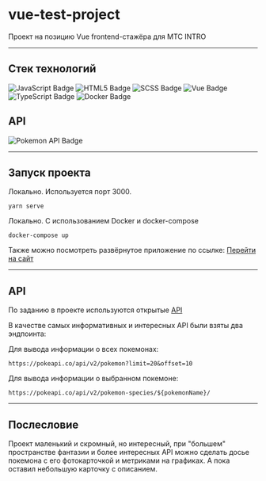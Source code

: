 # vue-test-project 
Проект на позицию Vue frontend-стажёра для MTC INTRO
<hr/>

## Стек технологий

<div id="technologyStack">
<img src="https://img.shields.io/badge/JavaScript-yellow?logo=JavaScript&logoColor=white&style=for-the-badge" alt="JavaScript Badge"/>
<img src="https://img.shields.io/badge/HTML5-orange?logo=HTML5&logoColor=white&style=for-the-badge" alt="HTML5 Badge"/>
<img src="https://img.shields.io/badge/SCSS-violet?logo=SASS&logoColor=white&style=for-the-badge" alt="SCSS Badge"/>
 <img src="https://img.shields.io/badge/Vue.js-35495E?style=for-the-badge&logo=vue.js&logoColor=4FC08D" alt="Vue Badge"/>
 <img src="https://img.shields.io/badge/TypeScript-blue?style=for-the-badge&logo=Typescript&logoColor=white" alt="TypeScript Badge"/>
 <img src="https://img.shields.io/badge/Docker-darkblue?style=for-the-badge&logo=Docker&logoColor=white" alt="Docker Badge"/>
</div>

## API

<div id="technologyStack">
<img src="https://img.shields.io/badge/Pokemon API-red?logo=Pokemon&logoColor=white&style=for-the-badge" alt="Pokemon API Badge"/>
</div>

<hr/>

## Запуск проекта

Локально. Используется порт 3000.
```
yarn serve
```

Локально. С использованием Docker и docker-compose

```
docker-compose up
```

Также можно посмотреть развёрнутое приложение по ссылке: <a href="http://51.250.86.122:3001">Перейти на сайт</a>

<hr/>

## API

По заданию в проекте используются открытые <a href="https://pokeapi.co">API</a>

В качестве самых информативных и интересных API были взяты два эндпоинта:

Для вывода информации о всех покемонах:

```
https://pokeapi.co/api/v2/pokemon?limit=20&offset=10
```

Для вывода информации о выбранном покемоне:

```
https://pokeapi.co/api/v2/pokemon-species/${pokemonName}/
```

<hr/>

## Послесловие

Проект маленький и скромный, но интересный, при "большем" пространстве фантазии и более интересных API можно сделать досье покемона с его фотокарточкой и метриками на графиках. А пока оставил небольшую карточку с описанием.
